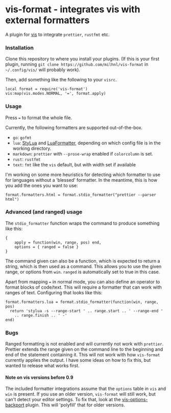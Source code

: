 # vis-format - integrates vis with external formatters

A plugin for [vis](https://github.com/martanne/vis) to integrate `prettier`,
`rustfmt` etc.

### Installation

Clone this repository to where you install your plugins. (If this is your first
plugin, running `git clone https://github.com/milhnl/vis-format` in
`~/.config/vis/` will probably work).

Then, add something like the following to your `visrc`.

    local format = require('vis-format')
    vis:map(vis.modes.NORMAL, '=', format.apply)

### Usage

Press `=` to format the whole file.

Currently, the following formatters are supported out-of-the-box.

- `go`: `gofmt`
- `lua`: [StyLua](https://github.com/JohnnyMorganz/StyLua) and
  [LuaFormatter](https://github.com/Koihik/LuaFormatter), depending on which
  config file is in the working directory.
- `markdown`: `prettier` with `--prose-wrap` enabled if `colorcolumn` is set.
- `rust`: `rustfmt`
- `text`: `fmt` like the `vis` default, but with width set if available

I'm working on some more heuristics for detecting which formatter to use for
languages without a 'blessed' formatter. In the meantime, this is how you add
the ones you want to use:

    format.formatters.html = format.stdio_formatter("prettier --parser html")

### Advanced (and ranged) usage

The `stdio_formatter` function wraps the command to produce something like
this:

    {
        apply = function(win, range, pos) end,
        options = { ranged = false }
    }

The command given can also be a function, which is expected to return a string,
which is then used as a command. This allows you to use the given range, or
options from `win`. `ranged` is automatically set to true in this case.

Apart from mapping `=` in normal mode, you can also define an operator to
format blocks of code/text. This will require a formatter that can work with
ranges of text. Configuring that looks like this:

    format.formatters.lua = format.stdio_formatter(function(win, range, pos)
      return 'stylua -s --range-start ' .. range.start .. ' --range-end '
        .. range.finish .. ' -'
    end)

### Bugs

Ranged formatting is not enabled and will currently not work with `prettier`.
Prettier extends the range given on the command line to the beginning and end
of the statement containing it. This will not work with how `vis-format`
currently applies the output. I have some ideas on how to fix this, but wanted
to release what works first.

#### Note on vis versions before 0.9

The included formatter integrations assume that the `options` table in `vis`
and `win` is present. If you use an older version, `vis-format` will still
work, but can't detect your editor settings. To fix that, look at the
[vis-options-backport](https://github.com/milhnl/vis-options-backport) plugin.
This will 'polyfill' that for older versions.
